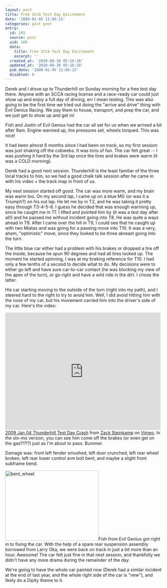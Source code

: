 ```yaml
---
layout: post
title: Free SCCA Test Day Excitement
date: '2009-01-05 11:06:15'
categories: post post
entry:
  id: 265
  source: post
  uid: 160
  data:
    title: Free SCCA Test Day Excitement
    excerpt: ''
  created_at: '2010-08-30 05:16:38'
  updated_at: '2010-08-30 05:16:38'
  pub_date: '2009-01-05 11:06:15'
  disabled: 0
---
```


Derek and I drove up to Thunderhill on Sunday morning for a free test day there. Anyone with an SCCA racing license and a race-ready car could just show up and enjoy a full day of driving, err I mean testing. This was also going to be the first time we tried out doing the "arrive and drive" thing with Evil Genius Racing. We pay them to house, transport, and prep the car, and we just get to show up and get in!

Fish and Justin of Evil Genius had the car all set for us when we arrived a bit after 9am. Engine warmed up, tire pressures set, wheels torqued. This was nice!

It had been almost 6 months since I had been on track, so my first session was just shaking off the cobwebs. It was tons of fun. The car felt great -- I was pushing it hard by the 3rd lap once the tires and brakes were warm (it was a COLD morning).

Derek had a good next session. Thunderhill is the least familiar of the three local tracks to him, so we had a good chalk talk session after he came in with his video + the track map in front of us.

My next session started off good. The car was more warm, and my brain was warm too. On my second lap, I came up on a blue MG (or was it a Triumph?) on his out lap. He let me by in T2, and he was taking it pretty easy through T3-4-5-6. I guess he decided that was enough warming up, since he caught me in T7. I lifted and pointed him by (it was a test day after all!) and he passed me without incident going into T8. He was quite a ways ahead in T9. After I came over the hill in T9, I could see that he caught up with two Miatas and was going for a passing move into T10. It was a very, ahem, "optimistic" move, since they looked to be three abreast going into the turn.

The little blue car either had a problem with his brakes or dropped a tire off the inside, because he spun 90 degrees and had all tires locked up. The moment he started spinning, I was at my braking reference for T10. I had only a few tenths of a second to decide what to do. My decisions were to either go left and have sure car-to-car contact (he was blocking my view of the apex of the turn), or go right and have a wild ride in the dirt. I chose the latter.

His car starting moving to the outside of the turn (right into my path), and I steered hard to the right to try to avoid him. Well, I did avoid hitting him with the nose of my car, but his movement carried him into the driver's side of my car. Here's the video:

<object width="500" height="377"><param name="allowfullscreen" value="true" /><param name="allowscriptaccess" value="always" /><param name="movie" value="http://vimeo.com/moogaloop.swf?clip_id=2728023&amp;server=vimeo.com&amp;show_title=1&amp;show_byline=1&amp;show_portrait=0&amp;color=00ADEF&amp;fullscreen=1" /><embed src="http://vimeo.com/moogaloop.swf?clip_id=2728023&amp;server=vimeo.com&amp;show_title=1&amp;show_byline=1&amp;show_portrait=0&amp;color=00ADEF&amp;fullscreen=1" type="application/x-shockwave-flash" allowfullscreen="true" allowscriptaccess="always" width="500" height="377"></embed></object><br /><a href="http://vimeo.com/2728023">2009 Jan 04 Thunderhill Test Day Crash</a> from <a href="http://vimeo.com/thenobot">Zack Steinkamp</a> on <a href="http://vimeo.com">Vimeo</a>.
In the slo-mo version, you can see him come off the brakes (or even get on the gas?!?!?) just as I'm about to pass. Bummer.

Damage was: front left fender smushed, left door crunched, left rear wheel broken, left rear lower control arm bolt bent, and maybe a slight front subframe bend.

<img src="http://thenobot.org/wp-content/uploads/2009/01/img_0151-300x225.jpg" alt="bent_wheel" title="bent_wheel" width="300" height="225" class="alignright size-medium wp-image-162" />Fish from Evil Genius got right in to fixing the car. With the help of a spare rear suspension assembly borrowed from Larry Oka, we were back on track in just a bit more than an hour. Awesome! The car felt just fine in that next session, and thankfully we didn't have any more drama during the remainder of the day.

We're going to have the whole car painted now (Derek had a similar incident at the end of last year, and the whole right side of the car is "new"), and likely do a Dipity theme to it.
